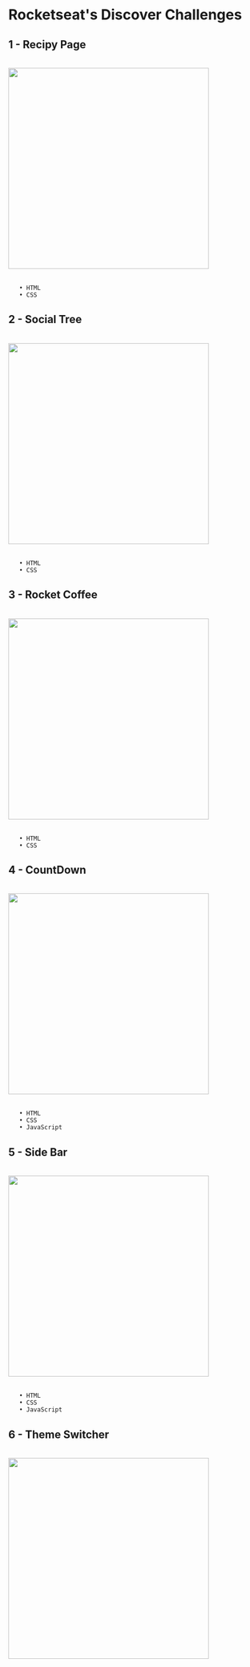 # Rocketseat's Discover Challenges


## 1 - Recipy Page
 <br>
 <div>
  <img width="400" src="https://github.com/duartemariaa/desafios-discover-rocketseat/assets/107371314/10df65ae-91c0-41e4-a80d-4bb25e293fff">
 </div>
 <br>
 
       • HTML
       • CSS

## 2 - Social Tree
 <br>
 <div>
  <img width="400" src="https://github.com/duartemariaa/desafios-discover-rocketseat/assets/107371314/a60263c5-d5bc-4fa0-a54d-87cee49b4125">
 </div>
 <br>
 
       • HTML
       • CSS

## 3 - Rocket Coffee
<br>
<div>
 <img width="400" src="https://github.com/duartemariaa/desafios-discover-rocketseat/assets/107371314/96841b3d-3dcd-4fd2-9f93-a849e2fc054f">
</div>
<br>

       • HTML
       • CSS

## 4 - CountDown
 <br>
 <div>
     <img width="400" src="https://github.com/duartemariaa/desafios-discover-rocketseat/assets/107371314/e6385151-2976-44eb-b767-6262aebaf0c7">
 </div>
 <br>
 
       • HTML
       • CSS
       • JavaScript

## 5 - Side Bar
<br>
<div>
 <img width="400" src="https://github.com/duartemariaa/desafios-discover-rocketseat/assets/107371314/8d24726e-2564-4c1d-b999-b5d52dfb9595">
</div>
<br>

       • HTML
       • CSS
       • JavaScript

## 6 - Theme Switcher
<br>
<div>
 <img width="400" src="https://github.com/duartemariaa/desafios-discover-rocketseat/assets/107371314/7dc7ecd5-b96b-4a75-af39-3016d509f0cb">
</div>
<br>


   
   

